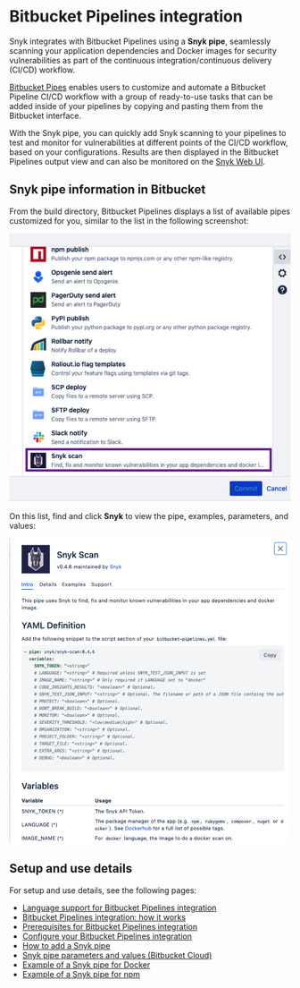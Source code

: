 # Bitbucket Pipelines integration

Snyk integrates with Bitbucket Pipelines using a **Snyk pipe**, seamlessly scanning your application dependencies and Docker images for security vulnerabilities as part of the continuous integration/continuous delivery (CI/CD) workflow.

[Bitbucket Pipes](https://bitbucket.org/blog/meet-bitbucket-pipes-30-ways-to-automate-your-ci-cd-pipeline) enables users to customize and automate a Bitbucket Pipeline CI/CD workflow with a group of ready-to-use tasks that can be added inside of your pipelines by copying and pasting them from the Bitbucket interface.

With the Snyk pipe, you can quickly add Snyk scanning to your pipelines to test and monitor for vulnerabilities at different points of the CI/CD workflow, based on your configurations. Results are then displayed in the Bitbucket Pipelines output view and can also be monitored on the [Snyk Web UI](http://app.snyk.io).

## Snyk pipe information in Bitbucket

From the build directory, Bitbucket Pipelines displays a list of available pipes customized for you, similar to the list in the following screenshot:

![Bitbucket Pipelines list of available pipes](../../.gitbook/assets/uuid-6fff2668-6e2e-22ae-200f-124c8a240b02-en.png)

On this list, find and click **Snyk** to view the pipe, examples, parameters, and values:

![Snyk Scan pipe information](../../.gitbook/assets/mceclip0-25-.png)

## Setup and use details

For setup and use details, see the following pages:

* [Language support for Bitbucket Pipelines integration](bitbucket-pipelines-integration-overview/language-support-for-bitbucket-pipelines-integration.md)
* [Bitbucket Pipelines integration: how it works](bitbucket-pipelines-integration-overview/bitbucket-pipelines-integration-how-it-works.md)
* [Prerequisites for Bitbucket Pipelines integration](bitbucket-pipelines-integration-overview/prerequisites-for-bitbucket-pipelines-integration.md)
* [Configure your Bitbucket Pipelines integration](bitbucket-pipelines-integration-overview.md#configure-your-bitbucket-pipelines-integration)
* [How to add a Snyk pipe](bitbucket-pipelines-integration-overview.md#how-to-add-a-snyk-pipe)
* [Snyk pipe parameters and values (Bitbucket Cloud)](bitbucket-pipelines-integration-overview.md#snyk-pipe-parameters-and-values-bitbucket-cloud)
* [Example of a Snyk pipe for Docker](bitbucket-pipelines-integration-overview/example-of-a-snyk-pipe-for-docker.md)
* [Example of a Snyk pipe for npm](bitbucket-pipelines-integration-overview/example-of-a-snyk-pipe-for-npm.md)
